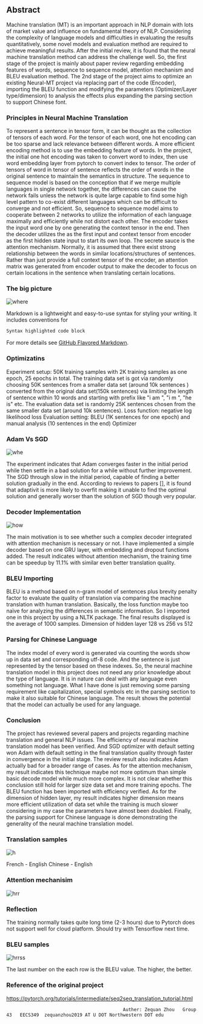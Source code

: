 ## Abstract

Machine translation (MT) is an important approach in NLP domain with lots of market value and influence on fundamental theory of NLP. Considering the complexity of language models and difficulties in evaluating the results quantitatively, some novel models and evaluation method are required to achieve meaningful results. After the initial review, it is found that the neural machine translation method can address the challenge well. So, the first stage of the project is mainly about paper review regarding embedding features of words, sequence to sequence model, attention mechanism and BLEU evaluation method. The 2nd stage of the project aims to optimize an existing Neural-MT project via replacing part of the code (Encoder), importing the BLEU function and modifying the parameters (Optimizer/Layer type/dimension) to analysis the effects plus expanding the parsing section to support Chinese font. 

### Principles in Neural Machine Translation 

To represent a sentence in tensor form, it can be thought as the collection of tensors of each word. For the tensor of each word, one hot encoding can be too sparse and lack relevance between different words. A more efficient encoding method is to use the embedding feature of words. In the project, the initial one hot encoding was taken to convert word to index, then use word embedding layer from pytorch to convert index to tensor. The order of tensors of word in tensor of sentence reflects the order of words in the original sentence to maintain the semantics in structure. 
The sequence to sequence model is based on the conception that if we merge multiple languages in single network together, the differences can cause the network fails unless the network is quite large capable to find some high level pattern to co-exist different languages which can be difficult to converge and not efficient. So, sequence to sequence model aims to cooperate between 2 networks to utilize the information of each language maximally and efficiently while not distort each other. The encoder takes the input word one by one generating the context tensor in the end. Then the decoder utilizes the <SOS> as the first input and context tensor from encoder as the first hidden state input to start its own loop. 
The secrete sauce is the attention mechanism. Normally, it is assumed that there exist strong relationship between the words in similar locations/structures of sentences. Rather than just provide a full context tensor of the encoder, an attention matrix was generated from encoder output to make the decoder to focus on certain locations in the sentence when translating certain locations. 

### The big picture 
![where](https://lh3.googleusercontent.com/-U5VE5GRIFdU/WyAvmP2FV0I/AAAAAAAAAFs/VDr2A_FTU_ADx_v1tIW9IlK4VVSdttIXwCL0BGAs/w663-d-h1009-n-rw/Untitled%2BDiagram%2B%25281%2529.png)

Markdown is a lightweight and easy-to-use syntax for styling your writing. It includes conventions for

```markdown
Syntax highlighted code block


```

For more details see [GitHub Flavored Markdown](https://guides.github.com/features/mastering-markdown/).


### Optimizatins 
Experiment setup: 50K training samples with 2K training samples as one epoch, 25 epochs in total. 
The training data set is got via randomly choosing 50K sentences  from a smaller data set (around 10k sentences ) converted from the original data set(150k sentences) via limiting the length of sentence within 10 words and starting with prefix like  "i am ", "i m ", "he is" etc. The evaluation data set is randomly 25K sentences chosen from the same smaller data set (around 10k sentences). 
Loss function: negative log likelihood loss 
Evaluation setting: BLEU (1K sentences for one epoch) and manual analysis (10 sentences in the end)
Optimizer 
### Adam Vs SGD
![whe](https://lh3.googleusercontent.com/-H0TiBwPpfn0/WyA1n_z-zPI/AAAAAAAAAGc/4cEr6MZoKKozKhezJIdEjrofFKtLe2gwwCL0BGAs/w663-d-h277-n-rw/adam.PNG)

The experiment indicates that Adam converges faster in the initial period while then settle in a bad solution for a while without further improvement. The SGD through slow in the initial period, capable of finding a better solution gradually in the end. According to reviews to papers [], it is found that adaptivit is more likely to overfit making it unable to find the optimal solution and generally worser than the solution of SGD though very popular. 

### Decoder Implementation 
![how](https://lh3.googleusercontent.com/-rghISEoADVA/WyA1rbqxwNI/AAAAAAAAAGw/8k3WKRgZ01UnntFQdVknnGGFUoeGYZ_uwCL0BGAs/w663-d-h285-n-rw/decoder.PNG)

The main motivation is to see whether such a complex decoder integrated with attention mechanism is necessary or not. I have implemented a simple decoder based on one GRU layer, with embedding and dropout functions added. The result indicates without attention mechanism, the training time can be speedup by 11.1% with similar even better translation quality. 


### BLEU Importing 
BLEU is a method based on n-gram model of sentences plus brevity penalty factor to evaluate the quality of translation via comparing the machine translation with human translation. Basically, the loss function maybe too naïve for analyzing the differences in semantic information. So I imported one in this project by using a NLTK package. The final results displayed is the average of 1000 samples. 
Dimension of hidden layer 
128 vs 256 vs 512 

### Parsing for Chinese Language
The index model of every word is generated via counting the words show up in data set and corresponding utf-8 code. And the sentence is just represented by the tensor based on these indexes. So, the neural machine translation model in this project does not need any prior knowledge about the type of language. It is in nature can deal with any language even something not language. What I have done is just removing some parsing requirement like capitalization, special symbols etc in the parsing section to make it also suitable for Chinese language. The result shows the potential that the model can actually be used for any language. 

### Conclusion
The project has reviewed several papers and projects regarding machine translation and general NLP issues. The efficiency of neural machine translation model has been verified. And SGD optimizer with default setting won Adam with default setting in the final translation quality through faster in convergence in the initial stage. The review result also indicates Adam actually bad for a broader range of cases. As for the attention mechanism, my result indicates this technique maybe not more optimum than simple basic decode model while much more complex. It is not clear whether this conclusion still hold for larger size data set and more training epochs. The BLEU function has been imported with efficiency verified. As for the dimension of hidden layer, my result indicates higher dimension means more efficient utilization of data set while the training is much slower considering in my case the parameters have almost been doubled. Finally, the parsing support for Chinese language is done demonstrating the generality of the neural machine translation model. 

### Translation samples 
![h](https://lh3.googleusercontent.com/-C4D9CgLZT18/WyA44n4TvAI/AAAAAAAAAHo/0cidm4k10D88-F_FPXaS8-e8n6jqQ_wFwCL0BGAs/w663-d-h452-n-rw/ABC.PNG)

French - English                                   Chinese - English

### Attention mechanisim 
![hrr](https://lh3.googleusercontent.com/-9etlTBhjPak/WyCidqf5F-I/AAAAAAAAAIk/t1k-1xjA_gIuHNrqM7cobizaGt2RHhFfwCJoC/w663-h290-n-rw/111111.PNG)

### Reflection 
The training normally takes quite long time (2-3 hours) due to Pytorch does not support well for cloud platform. Should try with Tensorflow next time. 

### BLEU samples
![hrrss](https://lh3.googleusercontent.com/-fB3MnZff8lM/WyCleLItrhI/AAAAAAAAAJA/r9uCi-QjjCgEKAcikbVrQVVfeX21LKmKACL0BGAs/w663-d-h743-n-rw/simple_decoder_trainign_data.PNG)

The last number on the each row is the BLEU value. The higher, the better. 

### Reference of the original project
https://pytorch.org/tutorials/intermediate/seq2seq_translation_tutorial.html

                                               Auther: Zequan Zhou   Group 43   EECS349  zequanzhou2019 AT U DOT Northwestern DOT edu
